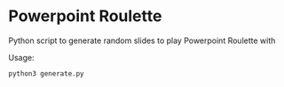 # Powerpoint Roulette

Python script to generate random slides to play Powerpoint Roulette with

Usage:


    python3 generate.py
